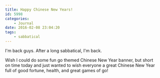 ```yaml
---
title: Happy Chinese New Years!
id: 5998
categories:
	- Journal
date: 2016-02-08 23:04:20
tags:
	- sabbatical
---
```


I'm back guys. After a long sabbatical, I'm back.

Wish I could do some fun go themed Chinese New Year banner, but short on time today and just wanted to wish everyone a great Chinese New Year full of good fortune, health, and great games of go!
